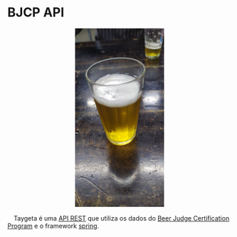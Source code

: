 # BJCP API
<p align="center">
<img src="https://github.com/andersonhsporto/bjcp-api/blob/master/img/beer.jpg" style="width:200px;height:400px; alt="Taygeta Star"/><br>
</p>

  &emsp;Taygeta é uma [API REST](https://www.redhat.com/pt-br/topics/api/what-is-a-rest-api)
que utiliza os dados do [Beer Judge Certification Program](https://www.bjcp.org/) e o framework
[spring](https://spring.io/projects/spring-boot).

</br>
